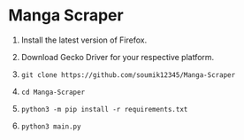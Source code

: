 # Manga Scraper

1. Install the latest version of Firefox.

2. Download Gecko Driver for your respective platform.

3. `git clone https://github.com/soumik12345/Manga-Scraper`

4. `cd Manga-Scraper`

5. `python3 -m pip install -r requirements.txt`

6. `python3 main.py`
